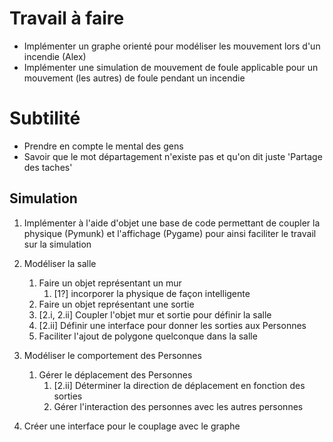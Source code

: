 # Travail à faire
- Implémenter un graphe orienté pour modéliser les mouvement lors d'un incendie (Alex)
- Implémenter une simulation de mouvement de foule applicable pour un mouvement  (les autres)
 de foule pendant un incendie

# Subtilité
- Prendre en compte le mental des gens
- Savoir que le mot départagement n'existe pas et qu'on dit juste 'Partage des taches'

## Simulation
1. Implémenter à l'aide d'objet une base de code permettant de
 coupler la physique (Pymunk) et l'affichage (Pygame) pour ainsi
 faciliter le travail sur la simulation

2. Modéliser la salle 
	1.  Faire un objet représentant un mur 
		1. [1?] incorporer la physique de façon intelligente
	2. Faire un objet représentant une sortie 
	3. [2.i, 2.ii] Coupler l'objet mur et sortie pour définir la salle  
	4. [2.ii] Définir une interface pour donner les sorties aux Personnes
	5. Faciliter l'ajout de polygone quelconque dans la salle

3.  Modéliser le comportement des Personnes
	1. Gérer le déplacement des Personnes
		1. [2.ii] Déterminer la direction de déplacement en fonction des sorties
		2. Gérer l'interaction des personnes avec les autres personnes

4. Créer une interface pour le couplage avec le graphe
